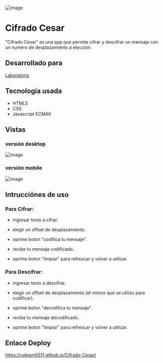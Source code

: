 ![image](https://user-images.githubusercontent.com/38740899/47084111-fd794080-d1e8-11e8-9d83-4ebde470cf6e.png)

# Cifrado Cesar

"Cifrado Cesar" es una app que permite cifrar y descifrar un mensaje con un numero de desplazamiento a elección.

## Desarrollado para 

[Laboratoria](http://laboratoria.la)

## Tecnología usada

* HTML5
* CSS
* Javascript ECMA6

## Vistas

### versión desktop

![image](https://user-images.githubusercontent.com/38740899/47042484-bf850980-d161-11e8-96ea-3f61383fa37a.png)

### versión mobile

![image](https://user-images.githubusercontent.com/38740899/47042550-ee02e480-d161-11e8-85e3-5bc1dfa60883.png)


## Intrucciónes de uso

### Para Cifrar:

* ingresar texto a cifrar.

* elegir un offset de desplazamiento.

* oprime boton "codifica tu mensaje".

* recibe tu mensaje codificado.

* oprime boton "limpiar" para refrescar y volver a utilizar.


### Para Descifrar:

* ingresar texto a descifrar.

* elegir un offset de desplazamiento (el mismo que se utilizo para codificar).

* oprime boton "decodifica tu mensaje".

* recibe tu mensaje decodificado.

* oprime boton "limpiar" para refrescar y volver a utilizar.

## Enlace Deploy

https://valepm0511.github.io/Cifrado-Cesar/





